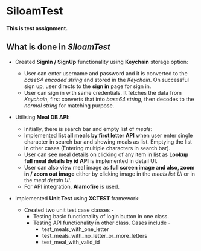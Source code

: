 # SiloamTest

#### This is test assignment.

## What is done in *SiloamTest*

- Created **SignIn / SignUp** functionality using **Keychain** storage option:
  
  - User can enter username and password and it is converted to the *base64 encoded string* and stored in the *Keychain*. On successful sign up, user directs to the **sign in** page for sign in.
  - User can sign in with same credentials. It fetches the data from *Keychain*, first converts that into *base64 string*, then decodes to the *normal string* for matching purpose.

- Utilising **Meal DB API**:
  
  - Initially, there is search bar and empty list of *meals*:
  - Implemented **list all meals by first letter API** when user enter single character in search bar and showing meals as list. Emptying the list in other cases (Entering multiple characters in search bar).
  - User can see meal details on clicking of any item in list as **Lookup full meal details by id API** is implemented in detail UI.
  - User can also view meal image as **full screen image and also, zoom in / zoom out image** either by clicking image in the *meals list UI* or in the *meal detain UI*.
  - For API integration, **Alamofire** is used.

- Implemented **Unit Test** using **XCTEST** framework:

  - Created two unit test case classes -
    - Testing basic functionality of login button in one class.
    - Testing API functionality in other class. Cases include -
      - test_meals_with_one_letter
      - test_meals_with_no_letter_or_more_letters
      - test_meal_with_valid_id
